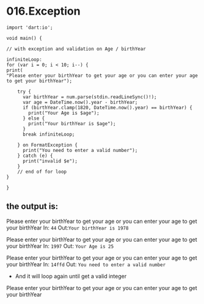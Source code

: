 # 016.Exception
```
import 'dart:io';

void main() {

// with exception and validation on Age / birthYear

infiniteLoop:
for (var i = 0; i < 10; i--) {
print(
"Please enter your birthYear to get your age or you can enter your age to get your birthYear");

    try {
      var birthYear = num.parse(stdin.readLineSync()!);
      var age = DateTime.now().year - birthYear;
      if (birthYear.clamp(1820, DateTime.now().year) == birthYear) {
        print("Your Age is $age");
      } else {
        print("Your birthYear is $age");
      }
      break infiniteLoop;

    } on FormatException {
      print("You need to enter a valid number");
    } catch (e) {
      print("invalid $e");
    }
    // end of for loop
}

}
```

## the output is:
Please enter your birthYear to get your age or you can enter your age to get your birthYear
In: `44`
Out:`Your birthYear is 1978`

Please enter your birthYear to get your age or you can enter your age to get your birthYear
In: `1997`
Out: `Your Age is 25`

Please enter your birthYear to get your age or you can enter your age to get your birthYear
In: `14ffd`
Out: `You need to enter a valid number`

- And it will loop again until get a valid integer

Please enter your birthYear to get your age or you can enter your age to get your birthYear